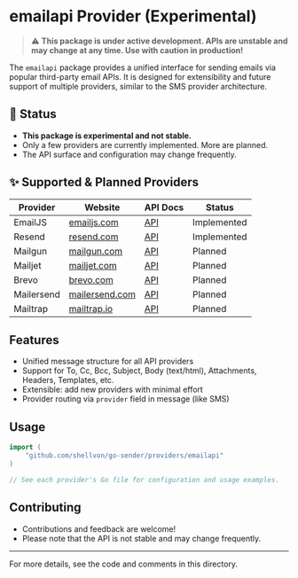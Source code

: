 # emailapi Provider (Experimental)

> ⚠️ **This package is under active development. APIs are unstable and may change at any time. Use with caution in production!**

The `emailapi` package provides a unified interface for sending emails via popular third-party email APIs. It is designed for extensibility and future support of multiple providers, similar to the SMS provider architecture.

## 🚧 Status

- **This package is experimental and not stable.**
- Only a few providers are currently implemented. More are planned.
- The API surface and configuration may change frequently.

## ✨ Supported & Planned Providers

| Provider   | Website                                       | API Docs                                                              | Status      |
| ---------- | --------------------------------------------- | --------------------------------------------------------------------- | ----------- |
| EmailJS    | [emailjs.com](https://www.emailjs.com/)       | [API](https://www.emailjs.com/docs/rest-api/send/)                    | Implemented |
| Resend     | [resend.com](https://resend.com/)             | [API](https://resend.com/docs/api-reference/emails/send-batch-emails) | Implemented |
| Mailgun    | [mailgun.com](https://www.mailgun.com/)       | [API](https://documentation.mailgun.com/en/latest/api_reference.html) | Planned     |
| Mailjet    | [mailjet.com](https://www.mailjet.com/)       | [API](https://dev.mailjet.com/email/guides/send-api-v31/)             | Planned     |
| Brevo      | [brevo.com](https://www.brevo.com/)           | [API](https://developers.brevo.com/docs)                              | Planned     |
| Mailersend | [mailersend.com](https://www.mailersend.com/) | [API](https://developers.mailersend.com/)                             | Planned     |
| Mailtrap   | [mailtrap.io](https://mailtrap.io/)           | [API](https://api-docs.mailtrap.io/docs)                              | Planned     |

## Features

- Unified message structure for all API providers
- Support for To, Cc, Bcc, Subject, Body (text/html), Attachments, Headers, Templates, etc.
- Extensible: add new providers with minimal effort
- Provider routing via `provider` field in message (like SMS)

## Usage

```go
import (
    "github.com/shellvon/go-sender/providers/emailapi"
)

// See each provider's Go file for configuration and usage examples.
```

## Contributing

- Contributions and feedback are welcome!
- Please note that the API is not stable and may change frequently.

---

For more details, see the code and comments in this directory.
